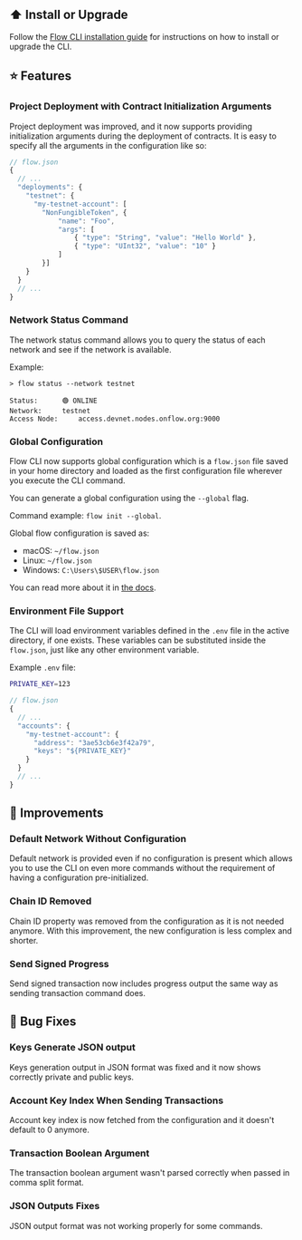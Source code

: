 ## ⬆️ Install or Upgrade

Follow the [Flow CLI installation guide](../install.md) for instructions on how to install or upgrade the CLI.

## ⭐ Features

### Project Deployment with Contract Initialization Arguments
Project deployment was improved, and it now supports providing initialization arguments during the deployment of contracts. It is easy to specify all the arguments in the configuration like so:

```js
// flow.json
{
  // ...
  "deployments": {
    "testnet": {
      "my-testnet-account": [
        "NonFungibleToken", {
            "name": "Foo", 
            "args": [
                { "type": "String", "value": "Hello World" },
                { "type": "UInt32", "value": "10" }
            ]
        }]
    }
  }
  // ...
}
```

### Network Status Command
The network status command allows you to query the status of each network and see if the network is available.

Example:
```
> flow status --network testnet

Status:		 🟢 ONLINE
Network:	 testnet
Access Node:	 access.devnet.nodes.onflow.org:9000
```

### Global Configuration
Flow CLI now supports global configuration which is a `flow.json` file saved in your home directory and loaded as the first configuration file wherever you execute the CLI command.

You can generate a global configuration using the `--global` flag.

Command example: `flow init --global`.

Global flow configuration is saved as:
- macOS: `~/flow.json`
- Linux: `~/flow.json`
- Windows: `C:\Users\$USER\flow.json`

You can read more about it in [the docs](../initialize-configuration.md).

### Environment File Support

The CLI will load environment variables defined in the `.env` file in the active directory, if one exists. These variables can be substituted inside the `flow.json`, just like any other environment variable.

Example `.env` file:
```bash
PRIVATE_KEY=123
```

```js
// flow.json
{
  // ...
  "accounts": {
    "my-testnet-account": {
      "address": "3ae53cb6e3f42a79",
      "keys": "${PRIVATE_KEY}"
    }
  }
  // ...
}
```

## 🎉 Improvements

### Default Network Without Configuration
Default network is provided even if no configuration is present which allows you to use the CLI on even more commands without the requirement of having a configuration pre-initialized.

### Chain ID Removed
Chain ID property was removed from the configuration as it is not needed anymore.
With this improvement, the new configuration is less complex and shorter.

### Send Signed Progress
Send signed transaction now includes progress output the same way as sending transaction command does.

## 🐞 Bug Fixes

### Keys Generate JSON output
Keys generation output in JSON format was fixed and it now shows correctly private and public keys.

### Account Key Index When Sending Transactions
Account key index is now fetched from the configuration and it doesn't default to 0 anymore.

### Transaction Boolean Argument
The transaction boolean argument wasn't parsed correctly when passed in comma split format.

### JSON Outputs Fixes
JSON output format was not working properly for some commands.
